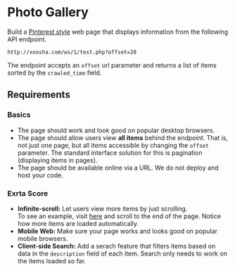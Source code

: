 # Photo Gallery

Build a [Pinterest style](https://www.pinterest.com/cabiclothing/handbags/)
web page that displays information from the following API endpoint.

    http://xoosha.com/ws/1/test.php?offset=20

The endpoint accepts an `offset` url parameter and  returns a list of items
sorted by the `crawled_time` field.

## Requirements

### Basics

- The page should work and look good on popular desktop browsers.
- The page should allow users view **all items** behind the endpoint. That is, not just one page, but all items accessible by changing the `offset` parameter. The standard interface solution for this is pagination (displaying items in pages).
- The page should be available online via a URL. We do not deploy and host your
    code.

### Exrta Score

- **Infinite-scroll:** Let users view more items by just scrolling. <br />
To see an example, visit [here](https://www.pinterest.com/cabiclothing/handbags/) and scroll to the end of the page. Notice how more items are loaded automatically.
- **Mobile Web:** Make sure your page works and looks good on popular mobile browsers.
- **Client-side Search:** Add a serach feature that filters items based on data in the `description` field of each item. Search only needs to work on the items loaded so far.
